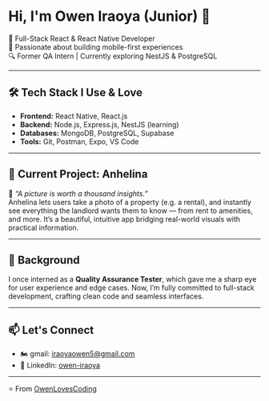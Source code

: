 # Hi, I'm Owen Iraoya (Junior) 👋

🎯 Full-Stack React & React Native Developer  
📱 Passionate about building mobile-first experiences  
🔍 Former QA Intern | Currently exploring NestJS & PostgreSQL

---

## 🛠 Tech Stack I Use & Love

- **Frontend:** React Native, React.js  
- **Backend:** Node.js, Express.js, NestJS (learning)  
- **Databases:** MongoDB, PostgreSQL, Supabase  
- **Tools:** Git, Postman, Expo, VS Code  

---

## 🚀 Current Project: **Anhelina**
📸 *“A picture is worth a thousand insights.”*  
Anhelina lets users take a photo of a property (e.g. a rental), and instantly see everything the landlord wants them to know — from rent to amenities, and more. It’s a beautiful, intuitive app bridging real-world visuals with practical information.

---

## 🧠 Background

I once interned as a **Quality Assurance Tester**, which gave me a sharp eye for user experience and edge cases. Now, I’m fully committed to full-stack development, crafting clean code and seamless interfaces.

---

## 📫 Let's Connect

- 🏍 gmail: iraoyaowen5@gmail.com
- 🔗 LinkedIn: [owen-iraoya](https://www.linkedin.com/in/owen-iraoya-569178249)  

---

⭐️ From [OwenLovesCoding](https://github.com/OwenLovesCoding)
